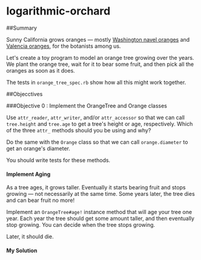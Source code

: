 # logarithmic-orchard

##Summary

Sunny California grows oranges &mdash; mostly [Washington navel oranges](http://en.wikipedia.org/wiki/Orange_%28fruit%29#Navel_oranges) and [Valencia oranges](http://en.wikipedia.org/wiki/Valencia_orange), for the botanists among us.

Let's create a toy program to model an orange tree growing over the years.  We plant the orange tree, wait for it to bear some fruit, and then pick all the oranges as soon as it does.

The tests in `orange_tree_spec.rb` show how all this might work together.

##Objecctives

###Objective 0 : Implement the OrangeTree and Orange classes

Use `attr_reader`, `attr_writer`, and/or `attr_accessor` so that we can call `tree.height` and `tree.age` to get a tree's height or age, respectively.  Which of the three `attr_` methods should you be using and why?

Do the same with the `Orange` class so that we can call `orange.diameter` to get an orange's diameter.

You should write tests for these methods.

#### Implement Aging

As a tree ages, it grows taller.  Eventually it starts bearing fruit and stops growing &mdash; not necessarily at the same time.  Some years later, the tree dies and can bear fruit no more!

Implement an `OrangeTree#age!` instance method that will age your tree one year.  Each year the tree should get some amount taller, and then eventually stop growing.  You can decide when the tree stops growing.

Later, it should die.

#### My Solution
